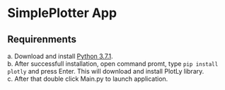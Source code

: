 # SimplePlotter App

## Requirenments
a. Download and install [Python 3.7.1](https://www.python.org/downloads/).<br>
b. After successfull installation, open command promt, type ```pip install plotly``` and press Enter. This will download and install PlotLy library.<br>
c. After that double click Main.py to launch application.
